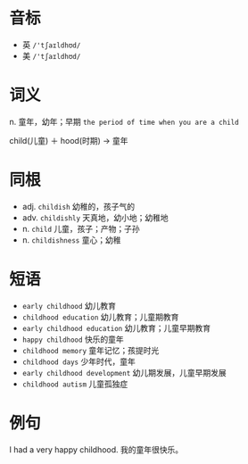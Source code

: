 # 音标

- 英 `/'tʃaɪldhʊd/`
- 美 `/'tʃaɪldhʊd/`

# 词义

n. 童年，幼年；早期
`the period of time when you are a child`



child(儿童) ＋ hood(时期) → 童年

# 同根

- adj. `childish` 幼稚的，孩子气的
- adv. `childishly` 天真地，幼小地；幼稚地
- n. `child` 儿童，孩子；产物；子孙
- n. `childishness` 童心；幼稚

# 短语

- `early childhood` 幼儿教育
- `childhood education` 幼儿教育；儿童期教育
- `early childhood education` 幼儿教育；儿童早期教育
- `happy childhood` 快乐的童年
- `childhood memory` 童年记忆；孩提时光
- `childhood days` 少年时代，童年
- `early childhood development` 幼儿期发展，儿童早期发展
- `childhood autism` 儿童孤独症

# 例句

I had a very happy childhood.
我的童年很快乐。


